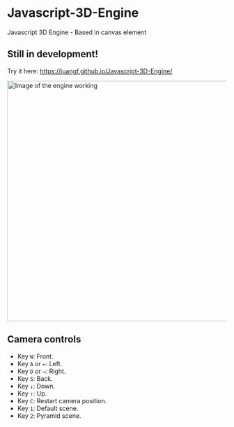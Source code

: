 # Javascript-3D-Engine
Javascript 3D Engine - Based in canvas element

## Still in development!

Try it here:
https://juangf.github.io/Javascript-3D-Engine/

<img src="https://juangf.github.io/Javascript-3D-Engine/screenshot_2.png" alt="Image of the engine working" width="550px">

## Camera controls
- Key `W`: Front.
- Key `A` or `←`: Left.
- Key `D` or `→`: Right.
- Key `S`: Back.
- Key `↓`: Down.
- Key `↑`: Up.
- Key `C`: Restart camera position.
- Key `1`: Default scene.
- Key `2`: Pyramid scene.